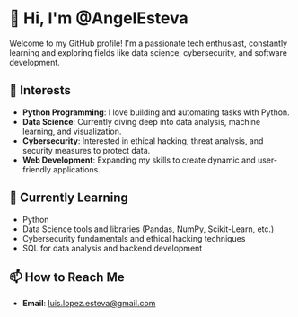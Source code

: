 # 👋 Hi, I'm @AngelEsteva

Welcome to my GitHub profile! I'm a passionate tech enthusiast, 
constantly learning and exploring fields like data science, cybersecurity, and software development. 

## 👀 Interests
- **Python Programming**: I love building and automating tasks with Python.
- **Data Science**: Currently diving deep into data analysis, machine learning, and visualization.
- **Cybersecurity**: Interested in ethical hacking, threat analysis, and security measures to protect data.
- **Web Development**: Expanding my skills to create dynamic and user-friendly applications.

## 🌱 Currently Learning
- Python 
- Data Science tools and libraries (Pandas, NumPy, Scikit-Learn, etc.)
- Cybersecurity fundamentals and ethical hacking techniques
- SQL for data analysis and backend development

## 📫 How to Reach Me
- **Email**: luis.lopez.esteva@gmail.com
<!---
AngelEsteva/AngelEsteva is a ✨ special ✨ repository because its `README.md` (this file) appears on your GitHub profile.
You can click the Preview link to take a look at your changes.
--->
